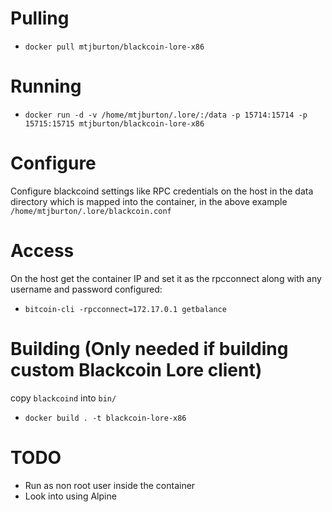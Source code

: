 # Pulling
- `docker pull mtjburton/blackcoin-lore-x86`

# Running
- `docker run -d -v /home/mtjburton/.lore/:/data -p 15714:15714 -p 15715:15715 mtjburton/blackcoin-lore-x86`

# Configure
Configure blackcoind settings like RPC credentials on the host in the data directory which is mapped into the container, in the above example `/home/mtjburton/.lore/blackcoin.conf`

# Access
On the host get the container IP and set it as the rpcconnect along with any username and password configured:
- `bitcoin-cli -rpcconnect=172.17.0.1 getbalance`

# Building (Only needed if building custom Blackcoin Lore client)
copy `blackcoind` into `bin/`
- `docker build . -t blackcoin-lore-x86`

# TODO
- Run as non root user inside the container
- Look into using Alpine
